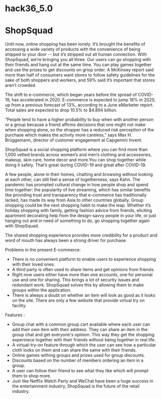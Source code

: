 # hack36_5.0
# ShopSquad

Until now, online shopping has been lonely. It’s brought the benefits of accessing a wide variety of products with the convenience of being shipped to your door -- but it’s stripped out all human connection. With ShopSquad, we’re bringing you all three. Our users can go shopping with their friends and hang out at the same time. You can play games together and use the prizes to get discounts on griop order.
A McKinsey report said more than half of consumers want stores to follow safety guidelines for the sake of both shoppers and workers, and 59% said it’s important that stores aren’t crowded. 

The shift to e-commerce, which began years before the spread of COVID-19, has accelerated in 2020. E-commerce is expected to jump 18% in 2020, up from a previous forecast of 13%, according to a June eMarketer report. Total sales are expected to drop 10.5% to $4.894 billion.

“People tend to have a higher probability to buy when with another person or a group because a friend affirms decisions that one might not make when shopping alone, so the shopper has a reduced risk perception of the purchase which makes the activity more careless,” says Max H. Brüggemann, director of customer engagement at Capgemini Invent.


ShopSquad is a social shopping platform where you can find more than 1,000 vetted brands across women’s and men’s clothing and accessories, makeup, skin care, home decor and more.You can shop together while doing it safely. That’s great during COVID-19 and great after COVID-19.

A few people, alone in their homes, chatting and browsing without looking at each other, can still feel a sense of togetherness, says Kahn. The pandemic has prompted cultural change in how people shop and spend time together: the popularity of live streaming, which has similar benefits like providing trust and transparency that e-commerce has traditionally lacked, has made its way from Asia to other countries globally. Group shopping could be the next shopping habit to make the leap.
Whether it’s holiday shopping with family, getting fashion advice from friends, eliciting apartment decorating help from the design-savvy people in your life, or just hanging out and in need of something to do, go shopping together again with ShopSquad.

The shared shopping experience provides more credibility for a product and word of mouth has always been a strong driver for purchase.

Problems in the present E-commerce:
- There is no convenient platform to enable users to experience shopping with their loved ones.
- A third party is often used to share items and get opinions from friends. 
- Right now users either have more than one accounts, one for personal use and one for sharing. This brings a lot of security issues and redundant work. ShopSquad solves this by allowing them to make groups within the application. 
- There is always a doubt on whether an item will look as good as it looks on the site.  There are only a few website that provide virtual try on facility.

Features :
- Group chat with a common group cart available where each user can add their own item with their address. They can share an item in the group chat and get everyone's opinion. This way they get the shopping experinece together with their friends without being together in real life.
- A virtual-try-on feature through which the user can see how a particular cloth looks on them and can share the same with their friends.
- Online games withing groups and prizes used for group discounts.
- Discounts based on the number of members ordering an item in a group.
- A user can follow their friend to see what they like which will prompt them to shop more.
- Just like Netflix Watch Party and WeChat have been a huge success in the entertainment industry, ShopSquad is the future of the retail industry.
